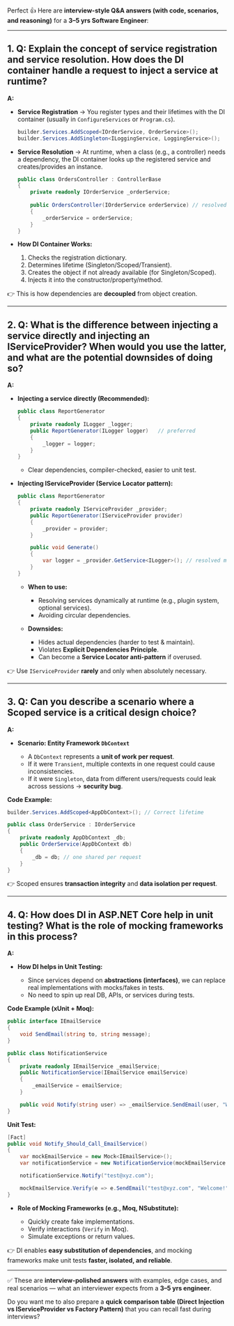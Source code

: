 Perfect 👍 Here are **interview-style Q\&A answers (with code, scenarios, and reasoning)** for a **3–5 yrs Software Engineer**:

---

## **1. Q: Explain the concept of service registration and service resolution. How does the DI container handle a request to inject a service at runtime?**

**A:**

* **Service Registration** → You register types and their lifetimes with the DI container (usually in `ConfigureServices` or `Program.cs`).

  ```csharp
  builder.Services.AddScoped<IOrderService, OrderService>();
  builder.Services.AddSingleton<ILoggingService, LoggingService>();
  ```
* **Service Resolution** → At runtime, when a class (e.g., a controller) needs a dependency, the DI container looks up the registered service and creates/provides an instance.

  ```csharp
  public class OrdersController : ControllerBase
  {
      private readonly IOrderService _orderService;
      
      public OrdersController(IOrderService orderService) // resolved here
      {
          _orderService = orderService;
      }
  }
  ```
* **How DI Container Works:**

  1. Checks the registration dictionary.
  2. Determines lifetime (Singleton/Scoped/Transient).
  3. Creates the object if not already available (for Singleton/Scoped).
  4. Injects it into the constructor/property/method.

👉 This is how dependencies are **decoupled** from object creation.

---

## **2. Q: What is the difference between injecting a service directly and injecting an IServiceProvider? When would you use the latter, and what are the potential downsides of doing so?**

**A:**

* **Injecting a service directly (Recommended):**

  ```csharp
  public class ReportGenerator
  {
      private readonly ILogger _logger;
      public ReportGenerator(ILogger logger)   // preferred
      {
          _logger = logger;
      }
  }
  ```

  * Clear dependencies, compiler-checked, easier to unit test.

* **Injecting IServiceProvider (Service Locator pattern):**

  ```csharp
  public class ReportGenerator
  {
      private readonly IServiceProvider _provider;
      public ReportGenerator(IServiceProvider provider)
      {
          _provider = provider;
      }

      public void Generate()
      {
          var logger = _provider.GetService<ILogger>(); // resolved manually
      }
  }
  ```

  * **When to use:**

    * Resolving services dynamically at runtime (e.g., plugin system, optional services).
    * Avoiding circular dependencies.
  * **Downsides:**

    * Hides actual dependencies (harder to test & maintain).
    * Violates **Explicit Dependencies Principle**.
    * Can become a **Service Locator anti-pattern** if overused.

👉 Use `IServiceProvider` **rarely** and only when absolutely necessary.

---

## **3. Q: Can you describe a scenario where a Scoped service is a critical design choice?**

**A:**

* **Scenario: Entity Framework `DbContext`**

  * A `DbContext` represents a **unit of work per request**.
  * If it were `Transient`, multiple contexts in one request could cause inconsistencies.
  * If it were `Singleton`, data from different users/requests could leak across sessions → **security bug**.

**Code Example:**

```csharp
builder.Services.AddScoped<AppDbContext>(); // Correct lifetime

public class OrderService : IOrderService
{
    private readonly AppDbContext _db;
    public OrderService(AppDbContext db)
    {
        _db = db; // one shared per request
    }
}
```

👉 Scoped ensures **transaction integrity** and **data isolation per request**.

---

## **4. Q: How does DI in ASP.NET Core help in unit testing? What is the role of mocking frameworks in this process?**

**A:**

* **How DI helps in Unit Testing:**

  * Since services depend on **abstractions (interfaces)**, we can replace real implementations with mocks/fakes in tests.
  * No need to spin up real DB, APIs, or services during tests.

**Code Example (xUnit + Moq):**

```csharp
public interface IEmailService
{
    void SendEmail(string to, string message);
}

public class NotificationService
{
    private readonly IEmailService _emailService;
    public NotificationService(IEmailService emailService)
    {
        _emailService = emailService;
    }

    public void Notify(string user) => _emailService.SendEmail(user, "Welcome!");
}
```

**Unit Test:**

```csharp
[Fact]
public void Notify_Should_Call_EmailService()
{
    var mockEmailService = new Mock<IEmailService>();
    var notificationService = new NotificationService(mockEmailService.Object);

    notificationService.Notify("test@xyz.com");

    mockEmailService.Verify(e => e.SendEmail("test@xyz.com", "Welcome!"), Times.Once);
}
```

* **Role of Mocking Frameworks (e.g., Moq, NSubstitute):**

  * Quickly create fake implementations.
  * Verify interactions (`Verify` in Moq).
  * Simulate exceptions or return values.

👉 DI enables **easy substitution of dependencies**, and mocking frameworks make unit tests **faster, isolated, and reliable**.

---

✅ These are **interview-polished answers** with examples, edge cases, and real scenarios — what an interviewer expects from a **3–5 yrs engineer**.

Do you want me to also prepare a **quick comparison table (Direct Injection vs IServiceProvider vs Factory Pattern)** that you can recall fast during interviews?
